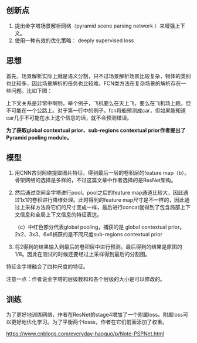 ## 创新点

1. 提出金字塔场景解析网络（pyramid scene parsing network ）来增强上下文。
2. 使用一种有效的优化策略： deeply supervised loss

## 思想

首先，场景解析实际上就是语义分割，只不过场景解析场景比较复杂，物体的类别也比较多，因此场景解析的任务也比较难。FCN类方法在复杂场景的解析存在一些问题。比如下图：

上下文关系是非常中啊哟，举个例子，飞机要么在天上飞，要么在飞机场上跑，但不可能在一个公路上。对于第一行中的例子，fcn将船预测成car，但如果能知道car几乎不可能在水上这个信息的话，就不会预测错误。



**为了获取global contextual prior、sub-regions contextual prior作者提出了Pyramid pooling module。**



## 模型

1. 用CNN古剑网络提取图片特征，得到最后一层的卷积层的feature map（b）。骨架网络的选择是多样的，不过这篇文章中作者选择的是ResNet架构。

2. 然后通过空间金字塔进行pool。pool之后的feature map通道比较大，因此通过1x1的卷积进行降维处理。此时得到的feature map尺寸是不一样的，因此通过上采样方法将它们的尺寸变成一样，最后进行concat就得到了包含局部上下文信息和全局上下文信息的特征表达。

   （c）中红色部分代表global pooling，捕获的是 global contextual prior。2x2、3x3、6x6捕获的是不同尺度sub-regions contextual prior

3. 将2得到的结果输入到最后的卷积层中进行预测。最后得到的结果是原图的1/8。因此在测试的时候还要经过上采样得到最后的分割图。

特征金字塔融合了四种尺度的特征。

注意一点：作者说金字塔的层级数和和各个层级的大小是可以修改的。

## 训练

为了更好地训练网络，作者在ResNet的stage4增加了一个附属loss。附属loss可以更好地优化学习。为了平衡两个losss，作者在它们前面添加了权重。





https://www.cnblogs.com/everyday-haoguo/p/Note-PSPNet.html